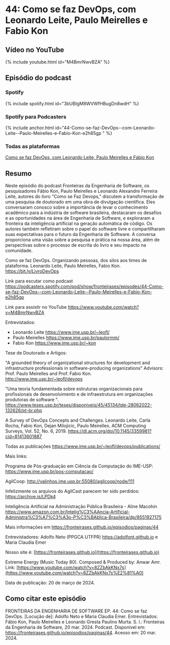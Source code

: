 # 44: Como se faz DevOps, com Leonardo Leite, Paulo Meirelles e Fabio Kon

## Vídeo no YouTube

{% include youtube.html id="M4BmrNwvBZA" %}

## Episódio do podcast

### Spotify

{% include spotify.html id="3bUBIgM8WVWfHBugDn8wdH" %}


### Spotify para Podcasters

{% include anchor.html id="44-Como-se-faz-DevOps--com-Leonardo-Leite--Paulo-Meirelles-e-Fabio-Kon-e2h85gp " %}

### Todas as plataformas

[Como se faz DevOps, com Leonardo Leite, Paulo Meirelles e Fabio Kon](https://podcasters.spotify.com/pod/show/fronteirases/episodes/44-Como-se-faz-DevOps--com-Leonardo-Leite--Paulo-Meirelles-e-Fabio-Kon-e2h85gp )



## Resumo


Neste episódio do podcast Fronteiras da Engenharia de Software, os pesquisadores Fábio Kon, Paulo Meirelles e Leonardo Alexandre Ferreira Leite, autores do livro "Como se Faz Devops," discutem a transformação de uma pesquisa de doutorado em uma obra de divulgação científica. Eles conversaram conosco sobre a importância de levar o conhecimento acadêmico para a indústria de software brasileira, destacaram os desafios e as oportunidades na área de Engenharia de Software, e exploraram a fronteira da inteligência artificial na geração automática de código. Os autores também refletiram sobre o papel do software livre e compartilharam suas expectativas para o futuro da Engenharia de Software. A conversa proporciona uma visão sobre a pesquisa e prática na nossa área, além de perspectivas sobre o processo de escrita do livro e seu impacto na comunidade.


Como se faz DevOps. Organizando pessoas, dos silos aos times de plataforma. Leonardo Leite, Paulo Meirelles, Fabio Kon. <https://bit.ly/LivroDevOps>

Link para escutar como podcast <https://podcasters.spotify.com/pod/show/fronteirases/episodes/44-Como-se-faz-DevOps--com-Leonardo-Leite--Paulo-Meirelles-e-Fabio-Kon-e2h85gp>

Link para assistir no YouTube <https://www.youtube.com/watch?v=M4BmrNwvBZA>

Entrevistados:

-   Leonardo Leite <https://www.ime.usp.br/~leofl/> 
-   Paulo Meirelles <https://www.ime.usp.br/paulormm/> 
-   Fabio Kon <https://www.ime.usp.br/~kon>

Tese de Doutorado e Artigos:

"A grounded theory of organizational structures for development and infrastructure professionals in software-producing organizations"
Advisors: Prof. Paulo Meirelles and Prof. Fabio Kon.
<http://www.ime.usp.br/~leofl/devops>

"Uma teoria fundamentada sobre estruturas organizacionais para profissionais de desenvolvimento e de infraestrutura em organizações produtoras de software ". <https://www.teses.usp.br/teses/disponiveis/45/45134/tde-28062022-132626/pt-br.php>

A Survey of DevOps Concepts and Challenges. Leonardo Leite, Carla Rocha, Fabio Kon, Dejan Milojicic, Paulo Meirelles. ACM Computing Surveys, Vol. 52, No. 6, 2019. <https://dl.acm.org/doi/10.1145/3359981?cid=81413601887>

Todas as publicações <https://www.ime.usp.br/~leofl/devops/publications/>

Mais links:

Programa de Pós-graduação em Ciência da Computação do IME-USP: <https://www.ime.usp.br/pos-computacao/>

AgilCoop: <http://valinhos.ime.usp.br:55080/agilcoop/node/111>

Infelizmente os arquivos do AgilCast parecem ter sido perdidos: <https://archive.is/LPDk4>

Inteligência Artificial na Administração Pública Brasileira - Aline Macohin <https://www.amazon.com.br/Intelig%C3%AAncia-Artificial-Administra%C3%A7%C3%A3o-P%C3%BAblica-Brasileira/dp/8551927175>

Mais informações em ⁠⁠<https://fronteirases.github.io/episodios/paginas/44>

Entrevistadores: Adolfo Neto (PPGCA UTFPR) ⁠⁠⁠⁠https://adolfont.github.io⁠ e Maria Claudia Emer

Nosso site é: ⁠⁠[https://fronteirases.github.io⁠](https://fronteirases.github.io⁠)

Extreme Energy (Music Today 80). Composed & Produced by: Anwar Amr. Link:⁠ ⁠⁠⁠[https://www.youtube.com/watch?v=8ZZbAkKNx7s⁠](https://www.youtube.com/watch?v=8ZZbAkKNx7s%E2%81%A0)

Data de publicação: 20 de março de 2024.

## Como citar este episódio

FRONTEIRAS DA ENGENHARIA DE SOFTWARE EP. 44: Como se faz DevOps. \[Locução de\]: Adolfo Neto e Maria Claudia Emer. Entrevistados: Fábio Kon, Paulo Meirelles e Leonardo Gresta Paulino Murta. S. l.: Fronteiras da Engenharia de Software, 20 mar. 2024. Podcast. Disponível em: <https://fronteirases.github.io/episodios/paginas/44>. Acesso em: 20 mar. 2024.

